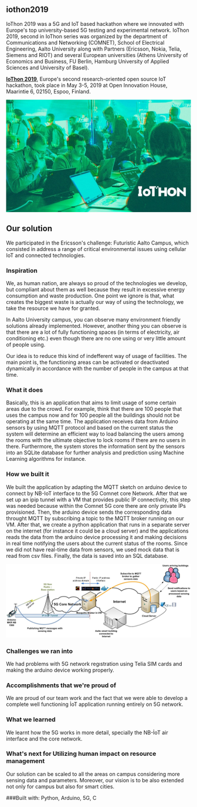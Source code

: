 ## iothon2019

IoThon 2019 was a 5G and IoT based hackathon where we innovated with Europe's top university-based 5G testing and experimental network. IoThon 2019, second in IoThon series was organized by the department of Communications and Networking (COMNET), School of Electrical Engineering, Aalto University along with Partners (Ericsson, Nokia, Telia, Siemens and RIOT) and several European universities (Athens University of Economics and Business, FU Berlin, Hamburg University of Applied Sciences and University of Basel). 

**[IoThon 2019](https://iothon.io/)**, Europe's second research-oriented open source IoT hackathon, took place in May 3-5, 2019 at Open Innovation House, Maarintie 6, 02150, Espoo, Finland.

![Iothon](images/iothon.jpg)

## Our solution
We participated in the Ericsson's challenge: Futuristic Aalto Campus, which consisted in address a range of critical environmental issues using cellular IoT and connected technologies. 

### Inspiration
We, as human nation, are always so proud of the technologies we develop, but compliant about them as well because they result in excessive energy consumption and waste production. One point we ignore is that, what creates the biggest waste is actually our way of using the technology, we take the resource we have for granted.

In Aalto University campus, you can observe many environment friendly solutions already implemented. However, another thing you can observe is that there are a lot of fully functioning spaces (in terms of electricity, air conditioning etc.) even though there are no one using or very little amount of people using.

Our idea is to reduce this kind of indefferent way of usage of facilities. The main point is, the functioning areas can be activated or deactivated dynamically in accordance with the number of people in the campus at that time.

### What it does
Basically, this is an application that aims to limit usage of some certain areas due to the crowd. For example, think that there are 100 people that uses the campus now and for 100 people all the buildings should not be operating at the same time. The application receives data from Arduino sensors by using MQTT protocol and based on the current status the system will determine an efficient way to load balancing the users among the rooms with the ultimate objective to lock rooms if there are no users in there. Furthermore, the system stores the information sent by the sensors into an SQLite database for further analysis and prediction using Machine Learning algorithms for instance.

### How we built it
We built the application by adapting the MQTT sketch on arduino device to connect by NB-IoT interface to the 5G Comnet core Network. After that we set up an ipip tunnel with a VM that provides public İP connectivity, this step was needed because within the Comnet 5G core there are only private İPs provisioned. Then, the arduino device sends the corresponding data throught MQTT by subscribing a topic to the MQTT broker running on our VM. After that, we create a python application that runs in a separate server on the internet (for instance it could be a cloud server) and the applications reads the data from the arduino device processing it and making decisions in real time notifying the users about the current status of the rooms. Since we did not have real-time data from sensors, we used mock data that is read from csv files. Finally, the data is saved into an SQL database.

![Architecture](images/architecture.jpg)

### Challenges we ran into
We had problems with 5G network regıstration using Telia SIM cards and making the arduino device working properly.

### Accomplishments that we're proud of
We are proud of our team work and the fact that we were able to develop a complete well functioning İoT application running entirely on 5G network.

### What we learned
We learnt how the 5G works in more detail, specially the NB-İoT air interface and the core network.

### What's next for Utilizing human impact on resource management
Our solution can be scaled to all the areas on campus considering more sensing data and parameters. Moreover, our vision is to be also extended not only for campus but also for smart cities.

###Built with:
Python, Arduino, 5G, C

